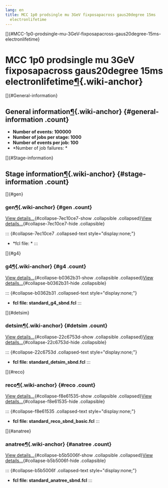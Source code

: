```yaml
---
lang: en
title: MCC 1p0 prodsingle mu 3GeV fixposapacross gaus20degree 15ms
  electronlifetime
---
```


[]{#MCC-1p0-prodsingle-mu-3GeV-fixposapacross-gaus20degree-15ms-electronlifetime}

MCC 1p0 prodsingle mu 3GeV fixposapacross gaus20degree 15ms electronlifetime[¶](#MCC-1p0-prodsingle-mu-3GeV-fixposapacross-gaus20degree-15ms-electronlifetime){.wiki-anchor}
============================================================================================================================================================================

[]{#General-information}

General information[¶](#General-information){.wiki-anchor} {#general-information .count}
----------------------------------------------------------

-   **Number of events: 100000**
-   **Number of jobs per stage: 1000**
-   **Number of events per job: 100**
-   \*Number of job failures: \*

[]{#Stage-information}

Stage information[¶](#Stage-information){.wiki-anchor} {#stage-information .count}
------------------------------------------------------

[]{#gen}

### gen[¶](#gen){.wiki-anchor} {#gen .count}

[View details\...](#){#collapse-7ec10ce7-show .collapsible
.collapsed}[View details\...](#){#collapse-7ec10ce7-hide .collapsible}

::: {#collapse-7ec10ce7 .collapsed-text style="display:none;"}
-   \*fcl file: \*
:::

[]{#g4}

### g4[¶](#g4){.wiki-anchor} {#g4 .count}

[View details\...](#){#collapse-b0362b31-show .collapsible
.collapsed}[View details\...](#){#collapse-b0362b31-hide .collapsible}

::: {#collapse-b0362b31 .collapsed-text style="display:none;"}
-   **fcl file: standard\_g4\_sbnd.fcl**
:::

[]{#detsim}

### detsim[¶](#detsim){.wiki-anchor} {#detsim .count}

[View details\...](#){#collapse-22c6753d-show .collapsible
.collapsed}[View details\...](#){#collapse-22c6753d-hide .collapsible}

::: {#collapse-22c6753d .collapsed-text style="display:none;"}
-   **fcl file: standard\_detsim\_sbnd.fcl**
:::

[]{#reco}

### reco[¶](#reco){.wiki-anchor} {#reco .count}

[View details\...](#){#collapse-f8e61535-show .collapsible
.collapsed}[View details\...](#){#collapse-f8e61535-hide .collapsible}

::: {#collapse-f8e61535 .collapsed-text style="display:none;"}
-   **fcl file: standard\_reco\_sbnd\_basic.fcl**
:::

[]{#anatree}

### anatree[¶](#anatree){.wiki-anchor} {#anatree .count}

[View details\...](#){#collapse-b5b5006f-show .collapsible
.collapsed}[View details\...](#){#collapse-b5b5006f-hide .collapsible}

::: {#collapse-b5b5006f .collapsed-text style="display:none;"}
-   **fcl file: standard\_anatree\_sbnd.fcl**
:::
